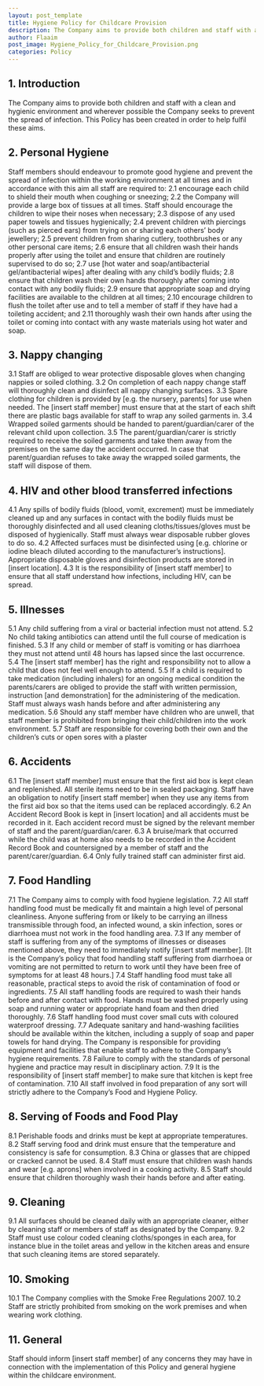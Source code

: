 ```yaml
---
layout: post_template
title: Hygiene Policy for Childcare Provision
description: The Company aims to provide both children and staff with a clean and hygienic environment and wherever possible the Company seeks to prevent the spread of infection. This Policy has been created in order to help fulfil these aims.
author: Flaaim
post_image: Hygiene_Policy_for_Childcare_Provision.png
categories: Policy
---
```


## 1. Introduction
The Company aims to provide both children and staff with a clean and hygienic environment and wherever possible the Company seeks to prevent the spread of infection. This Policy has been created in order to help fulfil these aims.

## 2. Personal Hygiene
Staff members should endeavour to promote good hygiene and prevent the spread of infection within the working environment at all times and in accordance with this aim all staff are required to:
2.1 encourage each child to shield their mouth when coughing or sneezing;
2.2 the Company will provide a large box of tissues at all times. Staff should encourage the children to wipe their noses when necessary;
2.3 dispose of any used paper towels and tissues hygienically;
2.4 prevent children with piercings (such as pierced ears) from trying on or sharing each others’ body jewellery;
2.5 prevent children from sharing cutlery, toothbrushes or any other personal care items;
2.6 ensure that all children wash their hands properly after using the toilet and ensure that children are routinely supervised to do so;
2.7 use [hot water and soap/antibacterial gel/antibacterial wipes] after dealing with any child’s bodily fluids;
2.8 ensure that children wash their own hands thoroughly after coming into contact with any bodily fluids;
2.9 ensure that appropriate soap and drying facilities are available to the children at all times;
2.10 encourage children to flush the toilet after use and to tell a member of staff if they have had a toileting accident; and
2.11 thoroughly wash their own hands after using the toilet or coming into contact with any waste materials using hot water and soap.

## 3. Nappy changing
3.1 Staff are obliged to wear protective disposable gloves when changing nappies or soiled clothing.
3.2 On completion of each nappy change staff will thoroughly clean and disinfect all nappy changing surfaces.
3.3 Spare clothing for children is provided by [e.g. the nursery, parents] for use when needed. The [insert staff member] must ensure that at the start of each shift there are plastic bags available for staff to wrap any soiled garments in.
3.4 Wrapped soiled garments should be handed to parent/guardian/carer of the relevant child upon collection.
3.5 The parent/guardian/carer is strictly required to receive the soiled garments and take them away from the premises on the same day the accident occurred. In case that parent/guardian refuses to take away the wrapped soiled garments, the staff will dispose of them.

## 4. HIV and other blood transferred infections
4.1 Any spills of bodily fluids (blood, vomit, excrement) must be immediately cleaned up and any surfaces in contact with the bodily fluids must be thoroughly disinfected and all used cleaning cloths/tissues/gloves must be disposed of hygienically. Staff must always wear disposable rubber gloves to do so.
4.2 Affected surfaces must be disinfected using [e.g. chlorine or iodine bleach diluted according to the manufacturer’s instructions]. Appropriate disposable gloves and disinfection products are stored in [insert location].
4.3 It is the responsibility of [insert staff member] to ensure that all staff understand how infections, including HIV, can be spread.

## 5. Illnesses
5.1 Any child suffering from a viral or bacterial infection must not attend.
5.2 No child taking antibiotics can attend until the full course of medication is finished.
5.3 If any child or member of staff is vomiting or has diarrhoea they must not attend until 48 hours has lapsed since the last occurrence.
5.4 The [insert staff member] has the right and responsibility not to allow a child that does not feel well enough to attend.
5.5 If a child is required to take medication (including inhalers) for an ongoing medical condition the parents/carers are obliged to provide the staff with written permission, instruction [and demonstration] for the administering of the medication. Staff must always wash hands before and after administering any medication.
5.6 Should any staff member have children who are unwell, that staff member is prohibited from bringing their child/children into the work environment.
5.7 Staff are responsible for covering both their own and the children’s cuts or open sores with a plaster

## 6. Accidents
6.1 The [insert staff member] must ensure that the first aid box is kept clean and replenished. All sterile items need to be in sealed packaging. Staff have an obligation to notify [insert staff member] when they use any items from the first aid box so that the items used can be replaced accordingly.
6.2 An Accident Record Book is kept in [insert location] and all accidents must be recorded in it. Each accident record must be signed by the relevant member of staff and the parent/guardian/carer.
6.3 A bruise/mark that occurred while the child was at home also needs to be recorded in the Accident Record Book and countersigned by a member of staff and the parent/carer/guardian.
6.4 Only fully trained staff can administer first aid.

## 7. Food Handling
7.1 The Company aims to comply with food hygiene legislation.
7.2 All staff handling food must be medically fit and maintain a high level of personal cleanliness. Anyone suffering from or likely to be carrying an illness transmissible through food, an infected wound, a skin infection, sores or diarrhoea must not work in the food handling area.
7.3 If any member of staff is suffering from any of the symptoms of illnesses or diseases mentioned above, they need to immediately notify [insert staff member]. [It is the Company’s policy that food handling staff suffering from diarrhoea or vomiting are not permitted to return to work until they have been free of symptoms for at least 48 hours.]
7.4 Staff handling food must take all reasonable, practical steps to avoid the risk of contamination of food or ingredients.
7.5 All staff handling foods are required to wash their hands before and after contact with food. Hands must be washed properly using soap and running water or appropriate hand foam and then dried thoroughly.
7.6 Staff handling food must cover small cuts with coloured waterproof dressing.
7.7 Adequate sanitary and hand-washing facilities should be available within the kitchen, including a supply of soap and paper towels for hand drying. The Company is responsible for providing equipment and facilities that enable staff to adhere to the Company’s hygiene requirements.
7.8 Failure to comply with the standards of personal hygiene and practice may result in disciplinary action.
7.9 It is the responsibility of [insert staff member] to make sure that kitchen is kept free of contamination.
7.10 All staff involved in food preparation of any sort will strictly adhere to the Company’s Food and Hygiene Policy.

## 8. Serving of Foods and Food Play
8.1 Perishable foods and drinks must be kept at appropriate temperatures.
8.2 Staff serving food and drink must ensure that the temperature and consistency is safe for consumption.
8.3 China or glasses that are chipped or cracked cannot be used.
8.4 Staff must ensure that children wash hands and wear [e.g. aprons] when involved in a cooking activity.
8.5 Staff should ensure that children thoroughly wash their hands before and after eating.

## 9. Cleaning
9.1 All surfaces should be cleaned daily with an appropriate cleaner, either by cleaning staff or members of staff as designated by the Company.
9.2 Staff must use colour coded cleaning cloths/sponges in each area, for instance blue in the toilet areas and yellow in the kitchen areas and ensure that such cleaning items are stored separately.

## 10. Smoking
10.1 The Company complies with the Smoke Free Regulations 2007.
10.2 Staff are strictly prohibited from smoking on the work premises and when wearing work clothing.

## 11. General
Staff should inform [insert staff member] of any concerns they may have in connection with the implementation of this Policy and general hygiene within the childcare environment.


